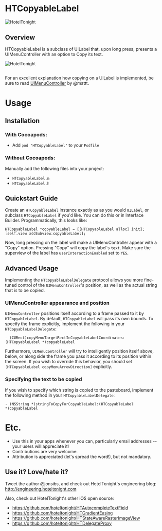 HTCopyableLabel
===============
<img src="https://raw.github.com/hoteltonight/HTCopyableLabel/master/ht-logo-black.png" alt="HotelTonight" title="HotelTonight" style="display:block; margin: 10px auto 30px auto;">

## Overview

HTCopyableLabel is a subclass of UILabel that, upon long press, presents a UIMenuController with an option to Copy its text.

<img src="https://raw.github.com/hoteltonight/HTCopyableLabel/master/demo.gif" alt="HotelTonight" title="HTAutocompleteTextField in action" style="display:block; margin: 10px auto 30px auto; align:center">

For an excellent explanation how copying on a UILabel is implemented, be sure to read [UIMenuController](http://nshipster.com/uimenucontroller/) by @mattt.

# Usage

## Installation

### With Cocoapods:
* Add `pod 'HTCopyableLabel'` to your `Podfile`

### Without Cocoapods:
Manually add the following files into your project:
* `HTCopyableLabel.m`
* `HTCopyableLabel.h`

## Quickstart Guide

Create an `HTCopyableLabel` instance exactly as as you would `UILabel`, or subclass `HTCopyableLabel` if you'd like.  You can do this or in Interface Builder.  Programmatically, this looks like:

    HTCopyableLabel *copyableLabel = [[HTCopyableLabel alloc] init];
    [self.view addSubview:copyableLabel];
    
Now, long pressing on the label will make a UIMenuController appear with a "Copy" option.  Pressing "Copy" will copy the label's `text`.  Make sure the superview of the label has `userInteractionEnabled` set to `YES`.

## Advanced Usage

Implementing the `HTCopyableLabelDelegate` protocol allows you more fine-tuned control of the `UIMenuController`'s position, as well as the actual string that is to be copied.

### UIMenuController appearance and position

`UIMenuController` positions itself according to a frame passed to it by `HTCopyableLabel`.  By default, `HTCopyableLabel` will pass its own bounds.  To specify the frame explicitly, implement the following in your `HTCopyableLabelDelegate`:

    - (CGRect)copyMenuTargetRectInCopyableLabelCoordinates:(HTCopyableLabel *)copyableLabel
    
Furthermore, `UIMenuController` will try to intelligently position itself above, below, or along side the frame you pass it according to its position within the screen.  If you wish to override this behavior, you should set `[HTCopyableLabel copyMenuArrowDirection]` explicitly.

### Specifying the text to be copied

If you wish to specify which string is copied to the pasteboard, implement the following method in your `HTCopyableLabelDelegate`:

    - (NSString *)stringToCopyForCopyableLabel:(HTCopyableLabel *)copyableLabel
    
# Etc.

* Use this in your apps whenever you can, particularly email addresses -- your users will appreciate it!
* Contributions are very welcome.
* Attribution is appreciated (let's spread the word!), but not mandatory.

## Use it? Love/hate it?

Tweet the author @jonsibs, and check out HotelTonight's engineering blog: http://engineering.hoteltonight.com

Also, check out HotelTonight's other iOS open source:
* https://github.com/hoteltonight/HTAutocompleteTextField
* https://github.com/hoteltonight/HTGradientEasing
* https://github.com/hoteltonight/HTStateAwareRasterImageView
* https://github.com/hoteltonight/HTDelegateProxy

